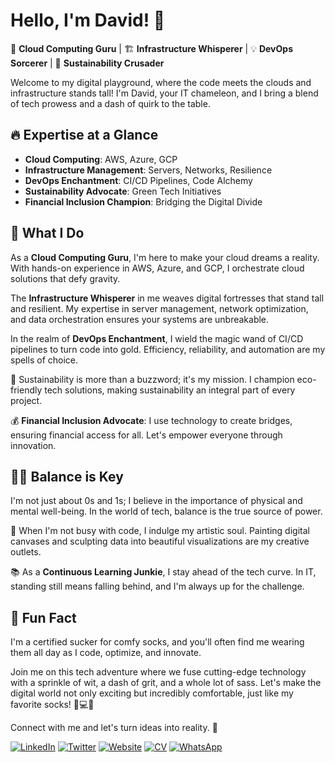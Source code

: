 # Hello, I'm David! 👋

🚀 **Cloud Computing Guru** | 🏗️ **Infrastructure Whisperer** | 💡 **DevOps Sorcerer** | 🌱 **Sustainability Crusader**

Welcome to my digital playground, where the code meets the clouds and infrastructure stands tall! I'm David, your IT chameleon, and I bring a blend of tech prowess and a dash of quirk to the table.

## 🔥 Expertise at a Glance

- **Cloud Computing**: AWS, Azure, GCP
- **Infrastructure Management**: Servers, Networks, Resilience
- **DevOps Enchantment**: CI/CD Pipelines, Code Alchemy
- **Sustainability Advocate**: Green Tech Initiatives
- **Financial Inclusion Champion**: Bridging the Digital Divide

## 🌟 What I Do

As a **Cloud Computing Guru**, I'm here to make your cloud dreams a reality. With hands-on experience in AWS, Azure, and GCP, I orchestrate cloud solutions that defy gravity.

The **Infrastructure Whisperer** in me weaves digital fortresses that stand tall and resilient. My expertise in server management, network optimization, and data orchestration ensures your systems are unbreakable.

In the realm of **DevOps Enchantment**, I wield the magic wand of CI/CD pipelines to turn code into gold. Efficiency, reliability, and automation are my spells of choice.

🌱 Sustainability is more than a buzzword; it's my mission. I champion eco-friendly tech solutions, making sustainability an integral part of every project.

💰 **Financial Inclusion Advocate**: I use technology to create bridges, ensuring financial access for all. Let's empower everyone through innovation.

## 🧘‍♂️ Balance is Key

I'm not just about 0s and 1s; I believe in the importance of physical and mental well-being. In the world of tech, balance is the true source of power.

🎨 When I'm not busy with code, I indulge my artistic soul. Painting digital canvases and sculpting data into beautiful visualizations are my creative outlets.

📚 As a **Continuous Learning Junkie**, I stay ahead of the tech curve. In IT, standing still means falling behind, and I'm always up for the challenge.

## 🧦 Fun Fact

I'm a certified sucker for comfy socks, and you'll often find me wearing them all day as I code, optimize, and innovate.

Join me on this tech adventure where we fuse cutting-edge technology with a sprinkle of wit, a dash of grit, and a whole lot of sass. Let's make the digital world not only exciting but incredibly comfortable, just like my favorite socks! 👣💻✨

Connect with me and let's turn ideas into reality. 💬

[![LinkedIn](https://img.shields.io/badge/LinkedIn-Connect-blue)](https://www.linkedin.com/in/davidcjohn/)
[![Twitter](https://img.shields.io/badge/Twitter-Follow-1da1f2)](https://twitter.com/_daveccp)
[![Website](https://img.shields.io/badge/Website-Explore-brightgreen)](https://chukwudavid.com)
[![CV](https://img.shields.io/badge/CV-Download-brightblue)](https://drive.google.com/file/d/1-OfVf_BJsZ90Paf9O1n6ndcpJ88y_xr9/view?usp=drivesdk)
[![WhatsApp](https://img.shields.io/badge/WhatsApp-Chat-25D366)](https://wa.me/qr/LLI7FZKMMALBC1)

